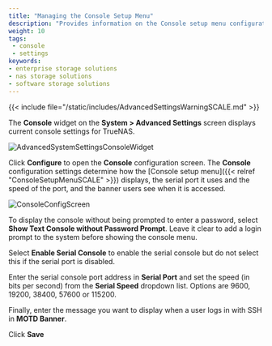```yaml
---
title: "Managing the Console Setup Menu"
description: "Provides information on the Console setup menu configuration settings including the serial port, port speed, password protection, and the banner users see."
weight: 10
tags:
 - console
 - settings
keywords:
- enterprise storage solutions
- nas storage solutions
- software storage solutions
---
```


{{< include file="/static/includes/AdvancedSettingsWarningSCALE.md" >}}

The **Console** widget on the **System > Advanced Settings** screen displays current console settings for TrueNAS.

![AdvancedSystemSettingsConsoleWidget](/images/SCALE/SystemSettings/AdvancedSystemSettingsConsoleWidget.png "SCALE Advanced Settings Console Widget")

Click **Configure** to open the **Console** configuration screen. The **Console** configuration settings determine how the [Console setup menu]({{< relref "ConsoleSetupMenuSCALE" >}}) displays, the serial port it uses and the speed of the port, and the banner users see when it is accessed.

![ConsoleConfigScreen](/images/SCALE/SystemSettings/ConsoleConfigScreen.png "SCALE Console Settings Screen")

To display the console without being prompted to enter a password, select **Show Text Console without Password Prompt**. Leave it clear to add a login prompt to the system before showing the console menu.

Select **Enable Serial Console** to enable the serial console but do not select this if the serial port is disabled.

Enter the serial console port address in **Serial Port** and set the speed (in bits per second) from the **Serial Speed** dropdown list. Options are 9600, 19200, 38400, 57600 or 115200.

Finally, enter the message you want to display when a user logs in with SSH in **MOTD Banner**.

Click **Save**
